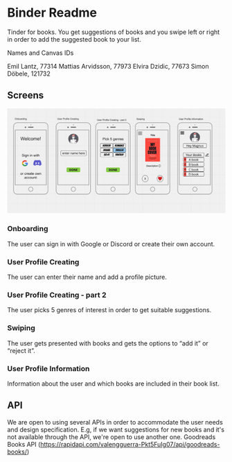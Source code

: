 # Binder Readme

Tinder for books. You get suggestions of books and you swipe left or right in order to add the suggested book to your list.

Names and Canvas IDs

Emil Lantz, 77314
Mattias Arvidsson, 77973
Elvira Dzidic, 77673 
Simon Döbele, 121732


## Screens

![alt text](screens.png)

### Onboarding
The user can sign in with Google or Discord or create their own account.

### User Profile Creating
The user can enter their name and add a profile picture.

### User Profile Creating - part 2
The user picks 5 genres of interest in order to get suitable suggestions.

### Swiping
The user gets presented with books and gets the options to “add it” or “reject it”.

### User Profile Information
Information about the user and which books are included in their book list.

## API

We are open to using several APIs in order to accommodate the user needs and design specification. E.g, if we want suggestions for new books and it's not available through the API, we're open to use another one.
Goodreads Books API (https://rapidapi.com/valengguerra-Pkt5FuIg07/api/goodreads-books/)
